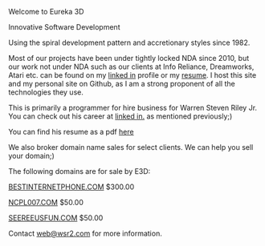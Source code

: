 Welcome to Eureka 3D

Innovative Software Development

Using the spiral development pattern and accretionary styles since 1982.

Most of our projects have been under tightly locked NDA since 2010, but our work not under NDA such as our clients at Info Reliance, Dreamworks, Atari etc. can be found on my [linked in](https://www.linkedin.com/in/wsriley/) profile or my [resume](http://e3d.us/Resume_Steve_Riley_-_2019.pdf). I host this site and my personal site on Github, as I am a strong proponent of all the technologies they use.

This is primarily a programmer for hire business for Warren Steven Riley Jr.  You can check out his career at [linked in.](http://linkedin.com/in/wsriley) as mentioned previously;)

You can find his resume as a pdf [here](http://e3d.us/Resume_Steve_Riley_-_2019.pdf)

We also broker domain name sales for select clients.  We can help you sell your domain;)

The following domains are for sale by E3D:

[BESTINTERNETPHONE.COM](http://BESTINTERNETPHONE.COM) $300.00

[NCPL007.COM](http://NCPL007.COM)	$50.00

[SEEREEUSFUN.COM](http://SEEREEUSFUN.COM)	$50.00

Contact web@wsr2.com for more information.
